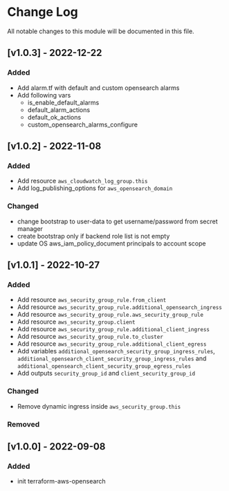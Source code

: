 # Change Log

All notable changes to this module will be documented in this file.

## [v1.0.3] - 2022-12-22

### Added

- Add alarm.tf with default and custom opensearch alarms
- Add following vars
    - is_enable_default_alarms
    - default_alarm_actions
    - default_ok_actions
    - custom_opensearch_alarms_configure

## [v1.0.2] - 2022-11-08

### Added

- Add resource `aws_cloudwatch_log_group.this`
- Add log_publishing_options for `aws_opensearch_domain`

### Changed
- change bootstrap to user-data to get username/password from secret manager
- create bootstrap only if backend role list is not empty
- update OS aws_iam_policy_document principals to account scope


## [v1.0.1] - 2022-10-27

### Added

- Add resource `aws_security_group_rule.from_client`
- Add resource `aws_security_group_rule.additional_opensearch_ingress`
- Add resource `aws_security_group_rule.aws_security_group_rule`
- Add resource `aws_security_group.client`
- Add resource `aws_security_group_rule.additional_client_ingress`
- Add resource `aws_security_group_rule.to_cluster`
- Add resource `aws_security_group_rule.additional_client_egress`
- Add variables `additional_opensearch_security_group_ingress_rules`, `additional_opensearch_client_security_group_ingress_rules` and `additional_opensearch_client_security_group_egress_rules`
- Add outputs `security_group_id` and `client_security_group_id`

### Changed

- Remove dynamic ingress inside `aws_security_group.this`

### Removed

## [v1.0.0] - 2022-09-08

### Added

- init terraform-aws-opensearch
